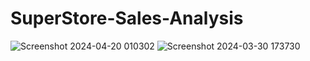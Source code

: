 # SuperStore-Sales-Analysis
![Screenshot 2024-04-20 010302](https://github.com/user-attachments/assets/fd15f01b-1cce-4769-8605-1c0b80b596db)
![Screenshot 2024-03-30 173730](https://github.com/user-attachments/assets/b089389c-c38f-4d01-9a31-84c26c8e5c82)


